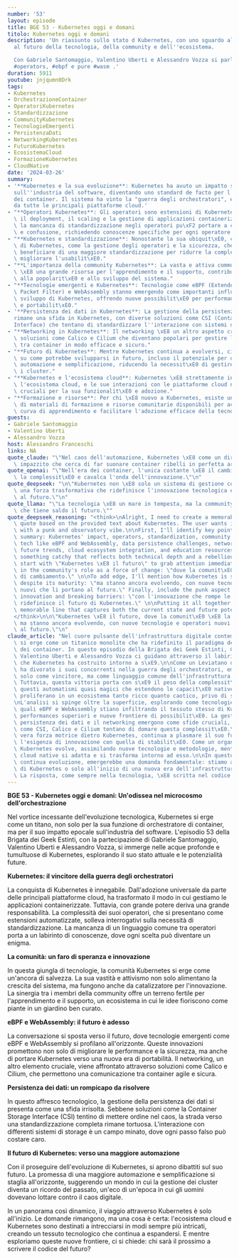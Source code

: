 ```yaml
---
number: '53'
layout: episode
title: BGE 53 - Kubernetes oggi e domani
titolo: Kubernetes oggi e domani
description: 'Un riassunto sullo stato d Kubernetes, con uno sguardo al presente e
  al futuro della tecnologia, della community e dell''ecosistema.

  Con Gabriele Santomaggio, Valentino Uberti e Alessandro Vozza si parla di #kubernetes,
  #operators, #ebpf e pure #wasm .'
duration: 5911
youtube: jnjqumn0Drk
tags:
- Kubernetes
- OrchestrazioneContainer
- OperatoriKubernetes
- Standardizzazione
- CommunityKubernetes
- TecnologieEmergenti
- PersistenzaDati
- NetworkingKubernetes
- FuturoKubernetes
- EcosistemaCloud
- FormazioneKubernetes
- CloudNative
date: '2024-03-26'
summary:
- '**Kubernetes e la sua evoluzione**: Kubernetes ha avuto un impatto significativo
  sull''industria del software, diventando uno standard de facto per l''orchestrazione
  dei container. Il sistema ha vinto la "guerra degli orchestratori", essendo adottato
  da tutte le principali piattaforme cloud.'
- "**Operatori Kubernetes**: Gli operatori sono estensioni di Kubernetes che automatizzano\
  \ il deployment, il scaling e la gestione di applicazioni containerizzate. Tuttavia,\
  \ la mancanza di standardizzazione negli operatori pu\xF2 portare a complessit\xE0\
  \ e confusione, richiedendo conoscenze specifiche per ogni operatore."
- "**Kubernetes e standardizzazione**: Nonostante la sua ubiquit\xE0, ci sono aree\
  \ di Kubernetes, come la gestione degli operatori e la sicurezza, che potrebbero\
  \ beneficiare di una maggiore standardizzazione per ridurre la complessit\xE0 e\
  \ migliorare l'usabilit\xE0."
- "**L'importanza della community Kubernetes**: La vasta e attiva community di Kubernetes\
  \ \xE8 una grande risorsa per l'apprendimento e il supporto, contribuendo significativamente\
  \ alla popolarit\xE0 e allo sviluppo del sistema."
- "**Tecnologie emergenti e Kubernetes**: Tecnologie come eBPF (Extended Berkeley\
  \ Packet Filter) e WebAssembly stanno emergendo come importanti influenze nello\
  \ sviluppo di Kubernetes, offrendo nuove possibilit\xE0 per performance, sicurezza\
  \ e portabilit\xE0."
- '**Persistenza dei dati in Kubernetes**: La gestione della persistenza dei dati
  rimane una sfida in Kubernetes, con diverse soluzioni come CSI (Container Storage
  Interface) che tentano di standardizzare l''interazione con sistemi di storage diversi.'
- "**Networking in Kubernetes**: Il networking \xE8 un altro aspetto critico, con\
  \ soluzioni come Calico e Cilium che diventano popolari per gestire la comunicazione\
  \ tra container in modo efficace e sicuro."
- "**Futuro di Kubernetes**: Mentre Kubernetes continua a evolversi, ci sono discussioni\
  \ su come potrebbe svilupparsi in futuro, incluso il potenziale per una maggiore\
  \ automazione e semplificazione, riducendo la necessit\xE0 di gestire direttamente\
  \ i cluster."
- "**Kubernetes e l'ecosistema cloud**: Kubernetes \xE8 strettamente integrato con\
  \ l'ecosistema cloud, e le sue interazioni con le piattaforme cloud native sono\
  \ cruciali per la sua funzionalit\xE0 e adozione."
- "**Formazione e risorse**: Per chi \xE8 nuovo a Kubernetes, esiste una vasta quantit\xE0\
  \ di materiali di formazione e risorse comunitarie disponibili per accelerare la\
  \ curva di apprendimento e facilitare l'adozione efficace della tecnologia."
guests:
- Gabriele Santomaggio
- Valentino Uberti
- Alessandro Vozza
host: Alessandro Franceschi
links: NA
quote_claude: "\"Nel caos dell'automazione, Kubernetes \xE8 come un direttore d'orchestra\
  \ impazzito che cerca di far suonare container ribelli in perfetta armonia.\"\n"
quote_openai: "\"Nell'era dei container, l'unica costante \xE8 il cambiamento: abbraccia\
  \ la complessit\xE0 e cavalca l'onda dell'innovazione.\"\n"
quote_deepseek: "\n\"Kubernetes non \xE8 solo un sistema di gestione container, ma\
  \ una forza trasformativa che ridefinisce l'innovazione tecnologica e unisce comunit\xE0\
  \ al futuro.\"\n"
quote_llama: "\"La tecnologia \xE8 un mare in tempesta, ma la community \xE8 l'ancora\
  \ che tiene saldo il futuro.\""
quote_deepseek_reasoning: "<think>\nAlright, I need to create a memorable and impactful\
  \ quote based on the provided text about Kubernetes. The user wants it in Italian\
  \ with a punk and observatory vibe.\n\nFirst, I'll identify key points from the\
  \ summary: Kubernetes' impact, operators, standardization, community role, emerging\
  \ tech like eBPF and WebAssembly, data persistence challenges, networking solutions,\
  \ future trends, cloud ecosystem integration, and education resources.\n\nI want\
  \ something catchy that reflects both technical depth and a rebellious spirit. Maybe\
  \ start with \"Kubernetes \xE8 il futuro\" to grab attention immediately. Then tie\
  \ in the community's role as a force of change: \"dove la comunit\xE0 \xE8 la forza\
  \ di cambiamento.\" \n\nTo add edge, I'll mention how Kubernetes is still evolving\
  \ despite its maturity: \"ma stanno ancora evolvendo, con nuove tecnologie e operatori\
  \ nuovi che li portano al futuro.\" Finally, include the punk aspect by emphasizing\
  \ innovation and breaking barriers: \"con l'innovazione che rompe le barriere e\
  \ ridefinisce il futuro di Kubernetes.\" \n\nPutting it all together gives a strong,\
  \ memorable line that captures both the current state and future potential of Kubernetes.\n\
  </think>\n\n\"Kubernetes \xE8 il futuro, dove la comunit\xE0 \xE8 la forza di cambiamento,\
  \ ma stanno ancora evolvendo, con nuove tecnologie e operatori nuovi che li portano\
  \ al futuro.\"\n"
claude_article: "Nel cuore pulsante dell'infrastruttura digitale contemporanea, Kubernetes\
  \ si erge come un titanico monolite che ha ridefinito il paradigma dell'orchestrazione\
  \ dei container. In questo episodio della Brigata dei Geek Estinti, Gabriele Santomaggio,\
  \ Valentino Uberti e Alessandro Vozza ci guidano attraverso il labirinto tecnologico\
  \ che Kubernetes ha costruito intorno a s\xE9.\n\nCome un Leviatano digitale, Kubernetes\
  \ ha divorato i suoi concorrenti nella guerra degli orchestratori, emergendo non\
  \ solo come vincitore, ma come linguaggio comune dell'infrastruttura cloud moderna.\
  \ Tuttavia, questa vittoria porta con s\xE9 il peso della complessit\xE0: gli Operatori,\
  \ questi automatismi quasi magici che estendono le capacit\xE0 native di Kubernetes,\
  \ proliferano in un ecosistema tanto ricco quanto caotico, privo di standardizzazione.\n\
  \nL'analisi si spinge oltre la superficie, esplorando come tecnologie emergenti\
  \ quali eBPF e WebAssembly stiano infiltrando il tessuto stesso di Kubernetes, promettendo\
  \ performances superiori e nuove frontiere di possibilit\xE0. La gestione della\
  \ persistenza dei dati e il networking emergono come sfide cruciali, mentre soluzioni\
  \ come CSI, Calico e Cilium tentano di domare questa complessit\xE0.\n\nLa community,\
  \ vera forza motrice dietro Kubernetes, continua a plasmare il suo futuro, bilanciando\
  \ l'esigenza di innovazione con quella di stabilit\xE0. Come un organismo vivente,\
  \ Kubernetes evolve, assimilando nuove tecnologie e metodologie, mentre l'ecosistema\
  \ cloud native si adatta e si trasforma intorno ad esso.\n\nIn questo panorama in\
  \ continua evoluzione, emergerebbe una domanda fondamentale: stiamo assistendo all'apogeo\
  \ di Kubernetes o solo all'inizio di una nuova era dell'infrastruttura distribuita?\
  \ La risposta, come sempre nella tecnologia, \xE8 scritta nel codice del futuro.\n"
---
```

**BGE 53 - Kubernetes oggi e domani: Un'odissea nel microcosmo dell'orchestrazione**

Nel vortice incessante dell'evoluzione tecnologica, Kubernetes si erge come un titano, non solo per la sua funzione di orchestratore di container, ma per il suo impatto epocale sull'industria del software. L'episodio 53 della Brigata dei Geek Estinti, con la partecipazione di Gabriele Santomaggio, Valentino Uberti e Alessandro Vozza, si immerge nelle acque profonde e tumultuose di Kubernetes, esplorando il suo stato attuale e le potenzialità future.

**Kubernetes: il vincitore della guerra degli orchestratori**

La conquista di Kubernetes è innegabile. Dall'adozione universale da parte delle principali piattaforme cloud, ha trasformato il modo in cui gestiamo le applicazioni containerizzate. Tuttavia, con grande potere deriva una grande responsabilità. La complessità dei suoi operatori, che si presentano come estensioni automatizzate, solleva interrogativi sulla necessità di standardizzazione. La mancanza di un linguaggio comune tra operatori porta a un labirinto di conoscenze, dove ogni scelta può diventare un enigma.

**La comunità: un faro di speranza e innovazione**

In questa giungla di tecnologie, la comunità Kubernetes si erge come un'ancora di salvezza. La sua vastità e attivismo non solo alimentano la crescita del sistema, ma fungono anche da catalizzatore per l'innovazione. La sinergia tra i membri della community offre un terreno fertile per l'apprendimento e il supporto, un ecosistema in cui le idee fioriscono come piante in un giardino ben curato.

**eBPF e WebAssembly: il futuro è adesso**

La conversazione si sposta verso il futuro, dove tecnologie emergenti come eBPF e WebAssembly si profilano all'orizzonte. Queste innovazioni promettono non solo di migliorare le performance e la sicurezza, ma anche di portare Kubernetes verso una nuova era di portabilità. Il networking, un altro elemento cruciale, viene affrontato attraverso soluzioni come Calico e Cilium, che permettono una comunicazione tra container agile e sicura.

**Persistenza dei dati: un rompicapo da risolvere**

In questo affresco tecnologico, la gestione della persistenza dei dati si presenta come una sfida irrisolta. Sebbene soluzioni come la Container Storage Interface (CSI) tentino di mettere ordine nel caos, la strada verso una standardizzazione completa rimane tortuosa. L'interazione con differenti sistemi di storage è un campo minato, dove ogni passo falso può costare caro.

**Il futuro di Kubernetes: verso una maggiore automazione**

Con il proseguire dell'evoluzione di Kubernetes, si aprono dibattiti sul suo futuro. La promessa di una maggiore automazione e semplificazione si staglia all'orizzonte, suggerendo un mondo in cui la gestione dei cluster diventa un ricordo del passato, un'eco di un'epoca in cui gli uomini dovevano lottare contro il caos digitale.

In un panorama così dinamico, il viaggio attraverso Kubernetes è solo all'inizio. Le domande rimangono, ma una cosa è certa: l'ecosistema cloud e Kubernetes sono destinati a intrecciarsi in modi sempre più intricati, creando un tessuto tecnologico che continua a espandersi. E mentre esploriamo queste nuove frontiere, ci si chiede: chi sarà il prossimo a scrivere il codice del futuro?
